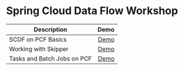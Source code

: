 # Spring Cloud Data Flow Workshop

| Description | Demo |
| --- | ---: |
| SCDF on PCF Basics |  [Demo](https://github.com/dbuchko/scdf-workshop/blob/master/lab-instructions/scdf-on-pcf-basics/scdf-on-pcf-basics.adoc) |
| Working with Skipper |  [Demo](https://github.com/dbuchko/scdf-workshop/blob/master/lab-instructions/working-with-skipper/working-with-skipper.adoc) |
| Tasks and Batch Jobs on PCF |  [Demo](https://github.com/dbuchko/scdf-workshop/blob/master/lab-instructions/tasks-and-batch-jobs-on-pcf/tasks-and-batch-jobs-on-pcf.adoc) |

